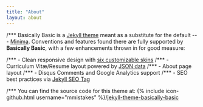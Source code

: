 ```yaml
---
title: "About"
layout: about
---
```


/*** Basically Basic is a [Jekyll theme](https://jekyllrb.com/docs/themes/) meant as a substitute for the default --- [Minima](https://github.com/jekyll/minima). Conventions and features found there are fully supported by **Basically Basic**, with a few enhancements thrown in for good measure:

/*** - Clean responsive design with [six customizable skins](#skin)
/*** - Curriculum Vitæ/Resume layout powered by [JSON data](http://registry.jsonresume.org/)
/*** - About page layout
/*** - Disqus Comments and Google Analytics support
/*** - SEO best practices via [Jekyll SEO Tag](https://github.com/jekyll/jekyll-seo-tag/)

/***  You can find the source code for this theme at: {% include icon-github.html username="mmistakes" %}/[jekyll-theme-basically-basic](https://github.com/mmistakes/jekyll-theme-basically-basic)
